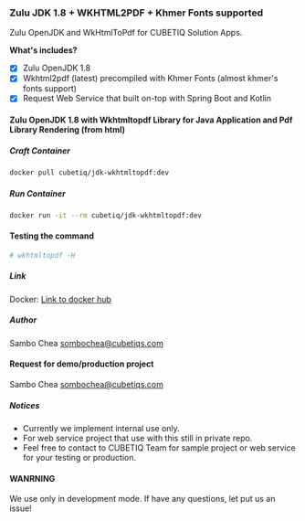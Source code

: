 ### Zulu JDK 1.8 + WKHTML2PDF + Khmer Fonts supported
Zulu OpenJDK and WkHtmlToPdf for CUBETIQ Solution Apps. 
<br />

<b>What's includes?</b>
- [x] Zulu OpenJDK 1.8
- [x] Wkhtml2pdf (latest) precompiled with Khmer Fonts (almost khmer's fonts support)
- [x] Request Web Service that built on-top with Spring Boot and Kotlin
 
#### Zulu OpenJDK 1.8 with Wkhtmltopdf Library for Java Application and Pdf Library Rendering (from html)
##### Craft Container
```sh
docker pull cubetiq/jdk-wkhtmltopdf:dev
```

##### Run Container
```sh
docker run -it --rm cubetiq/jdk-wkhtmltopdf:dev
```
#### Testing the command
```sh
# wkhtmltopdf -H
```

##### Link
Docker: [Link to docker hub](https://hub.docker.com/r/cubetiq/jdk-wkhtmltopdf)

##### Author
Sambo Chea <sombochea@cubetiqs.com>

#### Request for demo/production project
Sambo Chea <sombochea@cubetiqs.com>

##### Notices
- Currently we implement internal use only.
- For web service project that use with this still in private repo.
- Feel free to contact to CUBETIQ Team for sample project or web service for your testing or production.

#### WANRNING
We use only in development mode.
If have any questions, let put us an issue!
